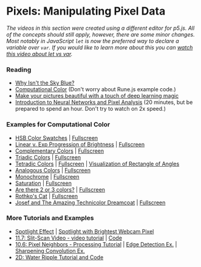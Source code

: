 # Pixels: Manipulating Pixel Data

_The videos in this section were created using a different editor for p5.js. All of the concepts should still apply, however, there are some minor changes. Most notably in JavaScript `let` is now the preferred way to declare a variable over `var`. If you would like to learn more about this you can [watch this video about let vs var](https://youtu.be/q8SHaDQdul0)._

### Reading

- [Why Isn't the Sky Blue?](https://radiolab.org/episodes/211119-colors)
- [Computational Color](http://printingcode.runemadsen.com/lecture-color/) (Don't worry about Rune.js example code.)
- [Make your pictures beautiful with a touch of deep learning magic](https://towardsdatascience.com/make-your-pictures-beautiful-with-a-touch-of-machine-learning-magic-31672daa3032)
- [Introduction to Neural Networks and Pixel Analysis](https://www.youtube.com/watch?v=aircAruvnKk) (20 minutes, but be prepared to spend an hour. Don't try to watch on 2x speed.)

### Examples for Computational Color

- [HSB Color Swatches](https://editor.p5js.org/icm4.0/sketches/V413sE0Rn) | [Fullscreen](https://editor.p5js.org/icm4.0/full/V413sE0Rn)
- [Linear v. Exp Progression of Brightness](https://editor.p5js.org/icm4.0/sketches/odxgnNuYs) | [Fullscreen](https://editor.p5js.org/icm4.0/full/odxgnNuYs)
- [Complementary Colors](https://editor.p5js.org/icm4.0/sketches/Xm4F9kwKi) | [Fullscreen](https://editor.p5js.org/icm4.0/full/Xm4F9kwKi)
- [Triadic Colors](https://editor.p5js.org/icm4.0/sketches/gBq79IWtw) | [Fullscreen](https://editor.p5js.org/icm4.0/full/gBq79IWtw)
- [Tetradic Colors](https://editor.p5js.org/icm4.0/sketches/ucut8DFyV) | [Fullscreen](https://editor.p5js.org/icm4.0/full/ucut8DFyV) | [Visualization of Rectangle of Angles](https://editor.p5js.org/icm4.0/sketches/nNBavXsZj)
- [Analogous Colors](https://editor.p5js.org/icm4.0/sketches/AY5ADqWuF) | [Fullscreen](https://editor.p5js.org/icm4.0/full/AY5ADqWuF)
- [Monochrome](https://editor.p5js.org/icm4.0/sketches/X078yn_i8) | [Fullscreen](https://editor.p5js.org/icm4.0/full/X078yn_i8)
- [Saturation](https://editor.p5js.org/icm4.0/sketches/I350DOnIs) | [Fullscreen](https://editor.p5js.org/icm4.0/full/I350DOnIs)
- [Are there 2 or 3 colors?](https://editor.p5js.org/icm4.0/sketches/4MpL1NJtd) | [Fullscreen](https://editor.p5js.org/icm4.0/full/4MpL1NJtd)
- [Rothko's Cat](https://editor.p5js.org/icm4.0/sketches/QhaSfqTDZ) | [Fullscreen](https://editor.p5js.org/icm4.0/full/QhaSfqTDZ)
- [Josef and The Amazing Technicolor Dreamcoat](https://editor.p5js.org/icm4.0/sketches/0dU1IiYo7) | [Fullscreen](https://editor.p5js.org/icm4.0/full/0dU1IiYo7)

### More Tutorials and Examples

- [Spotlight Effect](https://editor.p5js.org/icm4.0/sketches/MLgJGDH1h) | [Spotlight with Brightest Webcam Pixel](https://editor.p5js.org/icm4.0/sketches/VDYs7MqdB)
- [11.7: Slit-Scan Video - video tutorial](https://youtu.be/YqVbuMPIRwY?list=PLRqwX-V7Uu6aKKsDHZdDvN6oCJ2hRY_Ig) | [Code](https://editor.p5js.org/codingtrain/sketches/B1L5j8uk4)
- [10.6: Pixel Neighbors - Processing Tutorial](https://www.youtube.com/watch?v=qB3SA43vKYc) | [Edge Detection Ex.](https://github.com/shiffman/LearningProcessing-p5.js/tree/master/chp15_images_pixels/example_15_12_PixelNeighborEdge) | [Sharpening Convolution Ex.](https://github.com/shiffman/LearningProcessing-p5.js/tree/master/chp15_images_pixels/example_15_13_Convolution)
- [2D: Water Ripple Tutorial and Code](https://thecodingtrain.com/CodingChallenges/102-2d-water-ripple.html)
